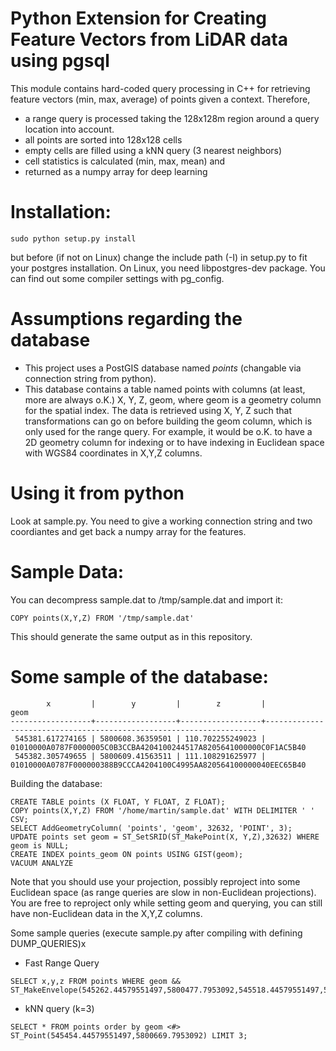 # Python Extension for Creating Feature Vectors from LiDAR data using pgsql

This module contains hard-coded query processing in C++ for retrieving feature vectors (min, max, average) of
points given a context. Therefore,

* a range query is processed taking the 128x128m region around a query location into account.
* all points are sorted into 128x128 cells
* empty cells are filled using a kNN query (3 nearest neighbors)
* cell statistics is calculated (min, max, mean) and
* returned as a numpy array for deep learning

# Installation:
```
sudo python setup.py install
```
but before (if not on Linux) change the include path (-I) in setup.py to fit your postgres installation.
On Linux, you need libpostgres-dev package. You can find out some compiler settings with pg_config.


# Assumptions regarding the database

* This project uses a PostGIS database named *points* (changable via connection string from python).
* This database contains a table named points with columns (at least, more are always o.K.) X, Y, Z, geom, where
  geom is a geometry column for the spatial index. The data is retrieved using X, Y, Z such that transformations can go on before building the geom column, which is only used for the range query. For example, it would be o.K. to have
  a 2D geometry column for indexing or to have indexing in Euclidean space with WGS84 coordinates in X,Y,Z columns.

# Using it from python

Look at sample.py. You need to give a working connection string and two coordiantes and get back a numpy array
for the features.

# Sample Data:
You can decompress sample.dat to /tmp/sample.dat and import it:
```
COPY points(X,Y,Z) FROM '/tmp/sample.dat'
```
This should generate the same output as in this repository.


# Some sample of the database:

```
        x         |        y         |        z         |                                geom                                
------------------+------------------+------------------+--------------------------------------------------------------------
 545381.617274165 | 5800608.36359501 | 110.702255249023 | 01010000A0787F0000005C0B3CCBA4204100244517A8205641000000C0F1AC5B40
 545382.305749655 | 5800609.41563511 | 111.108291625977 | 01010000A0787F000000388B9CCCA4204100C4995AA820564100000040EEC65B40

```

Building the database:

```
CREATE TABLE points (X FLOAT, Y FLOAT, Z FLOAT);
COPY points(X,Y,Z) FROM '/home/martin/sample.dat' WITH DELIMITER ' ' CSV; 
SELECT AddGeometryColumn( 'points', 'geom', 32632, 'POINT', 3);
UPDATE points set geom = ST_SetSRID(ST_MakePoint(X, Y,Z),32632) WHERE geom is NULL;
CREATE INDEX points_geom ON points USING GIST(geom);
VACUUM ANALYZE
```

Note that you should use your projection, possibly reproject into some Euclidean space (as range queries are slow in
non-Euclidean projections). You are free to reproject only while setting geom and querying, you can still have
non-Euclidean data in the X,Y,Z columns.

Some sample queries (execute sample.py after compiling with defining DUMP_QUERIES)x

* Fast Range Query
```
SELECT x,y,z FROM points WHERE geom && ST_MakeEnvelope(545262.44579551497,5800477.7953092,545518.44579551497,5800733.7953092);
```
* kNN query (k=3)
```
SELECT * FROM points order by geom <#> ST_Point(545454.44579551497,5800669.7953092) LIMIT 3;
```